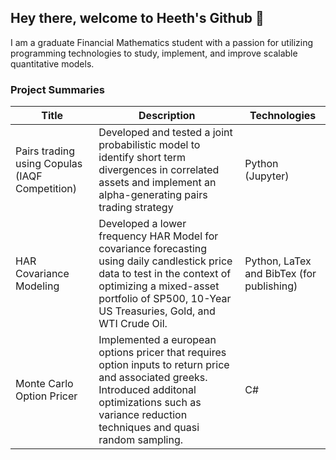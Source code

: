 ## Hey there, welcome to Heeth's Github 👋

I am a graduate Financial Mathematics student with a passion for utilizing programming technologies to study, implement, and improve scalable quantitative models. 

### Project Summaries
Title | Description | Technologies
---|---|---|
Pairs trading using Copulas (IAQF Competition) | Developed and tested a joint probabilistic model to identify short term divergences in correlated assets and implement an alpha-generating pairs trading strategy | Python (Jupyter)
HAR Covariance Modeling | Developed a lower frequency HAR Model for covariance forecasting using daily candlestick price data to test in the context of optimizing a mixed-asset portfolio of SP500, 10-Year US Treasuries, Gold, and WTI Crude Oil.| Python, LaTex and BibTex (for publishing)
Monte Carlo Option Pricer | Implemented a european options pricer that requires option inputs to return price and associated greeks. Introduced additonal optimizations such as variance reduction techniques and quasi random sampling. | C#


